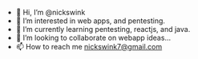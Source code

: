 - 👋 Hi, I’m @nickswink
- 👀 I’m interested in web apps, and pentesting.
- 🌱 I’m currently learning pentesting, reactjs, and java.
- 💞️ I’m looking to collaborate on webapp ideas...
- 📫 How to reach me nickswink7@gmail.com

<!---
nickswink/nickswink is a ✨ special ✨ repository because its `README.md` (this file) appears on your GitHub profile.
You can click the Preview link to take a look at your changes.
--->
